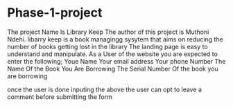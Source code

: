 # Phase-1-project
The project Name Is Library Keep
The author of this project is Muthoni Ndehi.
libarry keep is a book managingg sysytem that aims on reducing the number of books getting lost in the library
The landing page is easy to understand and manipulate.
As a User of the website you are expected to enter the following;
  Youe Name
  Your email address
  Your phone Number
  The Name Of the Book You Are Borrowing
  The Serial Number Of the book you are borrowing
  
  once the user is done inputing the above the user can opt to leave a comment before submitting the form
